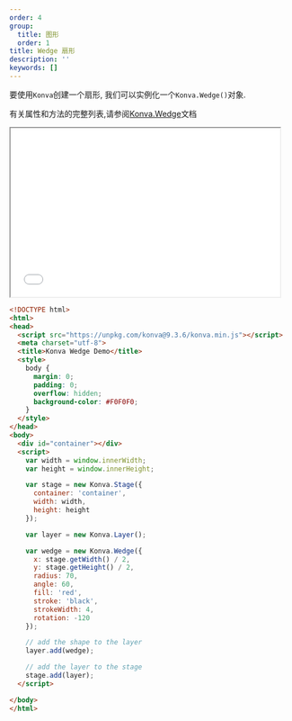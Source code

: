 ```yaml
---
order: 4
group:
  title: 图形
  order: 1
title: Wedge 扇形
description: ''
keywords: []
---
```




要使用`Konva`创建一个扇形, 我们可以实例化一个`Konva.Wedge()`对象.  

有关属性和方法的完整列表,请参阅<a href="https://konvajs.github.io/api/Konva.Wedge.html" target="__blank" >Konva.Wedge</a>文档


<iframe src="/downloads/code/shapes/Wedge.html" style="width: 50vw;height:300px;"></iframe>

```html
<!DOCTYPE html>
<html>
<head>
  <script src="https://unpkg.com/konva@9.3.6/konva.min.js"></script>
  <meta charset="utf-8">
  <title>Konva Wedge Demo</title>
  <style>
    body {
      margin: 0;
      padding: 0;
      overflow: hidden;
      background-color: #F0F0F0;
    }
  </style>
</head>
<body>
  <div id="container"></div>
  <script>
    var width = window.innerWidth;
    var height = window.innerHeight;

    var stage = new Konva.Stage({
      container: 'container',
      width: width,
      height: height
    });

    var layer = new Konva.Layer();

    var wedge = new Konva.Wedge({
      x: stage.getWidth() / 2,
      y: stage.getHeight() / 2,
      radius: 70,
      angle: 60,
      fill: 'red',
      stroke: 'black',
      strokeWidth: 4,
      rotation: -120
    });

    // add the shape to the layer
    layer.add(wedge);

    // add the layer to the stage
    stage.add(layer);
  </script>

</body>
</html>
```
